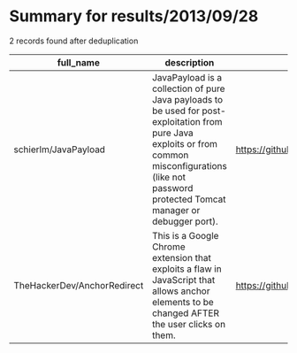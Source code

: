 
# Summary for results/2013/09/28
    
2 records found after deduplication

| full_name | description | html_url | matched_list | matched_count | pushed_at | size | stargazers_count | language | forks_count |
|-----------------------------|------------------------------------------------------------------------------------------------------------------------------------------------------------------------------------------------------------|------------------------------------------------|----------------|-----------------|---------------------------|--------|--------------------|------------|---------------|
| schierlm/JavaPayload | JavaPayload is a collection of pure Java payloads to be used for post-exploitation from pure Java exploits or from common misconfigurations (like not password protected Tomcat manager or debugger port). | https://github.com/schierlm/JavaPayload | ['exploit'] | 1 | 2013-09-28 18:26:32+00:00 | 887 | 103 | Java | 32 |
| TheHackerDev/AnchorRedirect | This is a Google Chrome extension that exploits a flaw in JavaScript that allows anchor elements to be changed AFTER the user clicks on them. | https://github.com/TheHackerDev/AnchorRedirect | ['exploit'] | 1 | 2013-09-28 16:28:33+00:00 | 640 | 1 | JavaScript | 0 |
